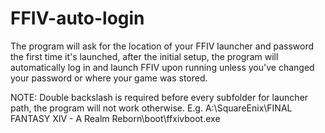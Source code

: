 # FFIV-auto-login
The program will ask for the location of your FFIV launcher and password the first time it's launched, after the initial setup, the program will automatically log in and launch FFIV upon running unless you've changed your password or where your game was stored.

NOTE: Double backslash is required before every subfolder for launcher path, the program will not work otherwise. E.g. A:\\SquareEnix\\FINAL FANTASY XIV - A Realm Reborn\\boot\\ffxivboot.exe
